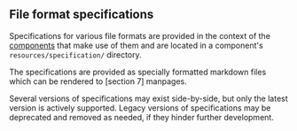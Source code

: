## File format specifications

Specifications for various file formats are provided in the context of the [components] that make use of them and are located in a component's `resources/specification/` directory.

The specifications are provided as specially formatted markdown files which can be rendered to [section 7] manpages.

Several versions of specifications may exist side-by-side, but only the latest version is actively supported.
Legacy versions of specifications may be deprecated and removed as needed, if they hinder further development.

[components]: ../#components
[section 5]: https://en.wikipedia.org/wiki/Man_page#Manual_sections
